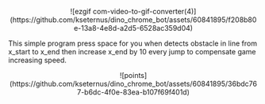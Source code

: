 <p align="center">
  ![ezgif com-video-to-gif-converter(4)](https://github.com/kseternus/dino_chrome_bot/assets/60841895/f208b80e-13a8-4e8d-a2d5-6528ac359d04)
</p>

This simple program press space for you when detects obstacle in line from x_start to x_end then increase x_end by 10 every jump to compensate game increasing speed.

<p align="center">
  ![points](https://github.com/kseternus/dino_chrome_bot/assets/60841895/36bdc767-b6dc-4f0e-83ea-b107f69f401d)
</p>
